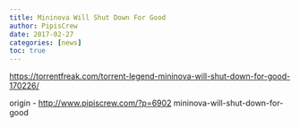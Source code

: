 ```yaml
---
title: Mininova Will Shut Down For Good
author: PipisCrew
date: 2017-02-27
categories: [news]
toc: true
---
```


https://torrentfreak.com/torrent-legend-mininova-will-shut-down-for-good-170226/

origin - http://www.pipiscrew.com/?p=6902 mininova-will-shut-down-for-good